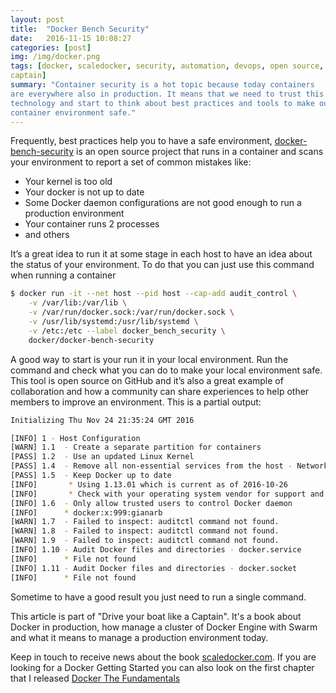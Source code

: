 ```yaml
---
layout: post
title:  "Docker Bench Security"
date:   2016-11-15 10:08:27
categories: [post]
img: /img/docker.png
tags: [docker, scaledocker, security, automation, devops, open source, docker
captain]
summary: "Container security is a hot topic because today containers
are everywhere also in production. It means that we need to trust this
technology and start to think about best practices and tools to make our
container environment safe."
---
```

Frequently, best practices help you to have a safe environment,
[docker-bench-security](https://github.com/docker/docker-bench-security) is an
open source project that runs in a container and scans your environment to
report a set of common mistakes like:

* Your kernel is too old
* Your docker is not up to date
* Some Docker daemon configurations are not good enough to run a production environment
* Your container runs 2 processes
* and others

It’s a great idea to run it at some stage in each host to have an idea about
the status of your environment. To do that you can just use this command when
running a container

```bash
$ docker run -it --net host --pid host --cap-add audit_control \
    -v /var/lib:/var/lib \
    -v /var/run/docker.sock:/var/run/docker.sock \
    -v /usr/lib/systemd:/usr/lib/systemd \
    -v /etc:/etc --label docker_bench_security \
    docker/docker-bench-security
```

A good way to start is your run  it in your local environment. Run the command
and check what you can do to make your local environment safe.  This tool is
open source on GitHub and it’s also a great example of collaboration and how a
community can share experiences to help other members to improve an
environment.  This is a partial output:

```bash
Initializing Thu Nov 24 21:35:24 GMT 2016

[INFO] 1 - Host Configuration
[WARN] 1.1  - Create a separate partition for containers
[PASS] 1.2  - Use an updated Linux Kernel
[PASS] 1.4  - Remove all non-essential services from the host - Network
[PASS] 1.5  - Keep Docker up to date
[INFO]       * Using 1.13.01 which is current as of 2016-10-26
[INFO]       * Check with your operating system vendor for support and security maintenance for docker
[INFO] 1.6  - Only allow trusted users to control Docker daemon
[INFO]      * docker:x:999:gianarb
[WARN] 1.7  - Failed to inspect: auditctl command not found.
[WARN] 1.8  - Failed to inspect: auditctl command not found.
[WARN] 1.9  - Failed to inspect: auditctl command not found.
[INFO] 1.10 - Audit Docker files and directories - docker.service
[INFO]      * File not found
[INFO] 1.11 - Audit Docker files and directories - docker.socket
[INFO]      * File not found
```
Sometime to have a good result you just need to run a single command.

This article is part of "Drive your boat like a Captain". It's a book about
Docker in production, how manage a cluster of Docker Engine with Swarm and what
it means to manage a production environment today.

Keep in touch to receive news about the book
[scaledocker.com](/blog/scaledocker).  If you are looking for a Docker
Getting Started you can also look on the first chapter that I released [Docker
The
Fundamentals](/blog/docker-the-fundamentals)
